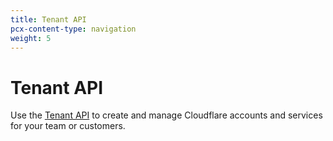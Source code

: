 ```yaml
---
title: Tenant API
pcx-content-type: navigation
weight: 5
---
```


# Tenant API

Use the [Tenant API](/tenant/) to create and manage Cloudflare accounts and services for your team or customers.